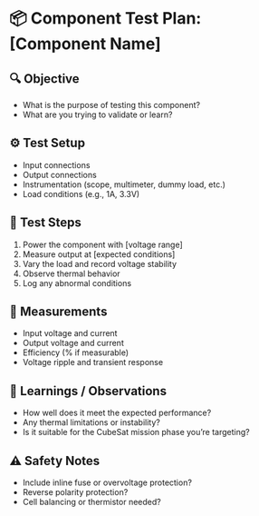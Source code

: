 # 📦 Component Test Plan: [Component Name]

## 🔍 Objective
- What is the purpose of testing this component?
- What are you trying to validate or learn?

## ⚙️ Test Setup
- Input connections
- Output connections
- Instrumentation (scope, multimeter, dummy load, etc.)
- Load conditions (e.g., 1A, 3.3V)

## 🧪 Test Steps
1. Power the component with [voltage range]
2. Measure output at [expected conditions]
3. Vary the load and record voltage stability
4. Observe thermal behavior
5. Log any abnormal conditions

## 📏 Measurements
- Input voltage and current
- Output voltage and current
- Efficiency (% if measurable)
- Voltage ripple and transient response

## 🧠 Learnings / Observations
- How well does it meet the expected performance?
- Any thermal limitations or instability?
- Is it suitable for the CubeSat mission phase you’re targeting?

## ⚠️ Safety Notes
- Include inline fuse or overvoltage protection?
- Reverse polarity protection?
- Cell balancing or thermistor needed?
